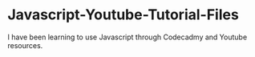 # Javascript-Youtube-Tutorial-Files
I have been learning to use Javascript through Codecadmy and Youtube resources. 
